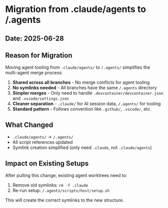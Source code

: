 # Migration from .claude/agents to /.agents

## Date: 2025-06-28

## Reason for Migration

Moving agent tooling from `.claude/agents/` to `/.agents/` simplifies the multi-agent merge process:

1. **Shared across all branches** - No merge conflicts for agent tooling
2. **No symlinks needed** - All branches have the same `/.agents` directory
3. **Simpler merges** - Only need to handle `.devcontainer/devcontainer.json` and `.vscode/settings.json`
4. **Cleaner separation** - `.claude/` for AI session data, `/.agents/` for tooling
5. **Standard pattern** - Follows convention like `.github/`, `.vscode/`, etc.

## What Changed

- `.claude/agents/` → `/.agents/`
- All script references updated
- Symlink creation simplified (only need `.claude`, not `.claude/agents`)

## Impact on Existing Setups

After pulling this change, existing agent worktrees need to:

1. Remove old symlinks: `rm -f .claude`
2. Re-run setup: `/.agents/scripts/host/setup.sh`

This will create the correct symlinks to the new structure.
